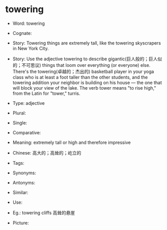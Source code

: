 # towering

- Word: towering
- Cognate: 
- Story: Towering things are extremely tall, like the towering skyscrapers in New York City.
- Story: Use the adjective towering to describe gigantic(巨人般的；巨人似的；不可思议) things that loom over everything (or everyone) else. There's the towering(卓越的；杰出的) basketball player in your yoga class who is at least a foot taller than the other students, and the towering addition your neighbor is building on his house — the one that will block your view of the lake. The verb tower means "to rise high," from the Latin for "tower," turris.

- Type: adjective
- Plural: 
- Single: 
- Comparative: 
- Meaning: extremely tall or high and therefore impressive
- Chinese: 高大的；高耸的；屹立的
- Tags: 
- Synonyms: 
- Antonyms: 
- Similar: 
- Use: 
- Eg.: towering cliffs 高耸的悬崖
- Picture: 

